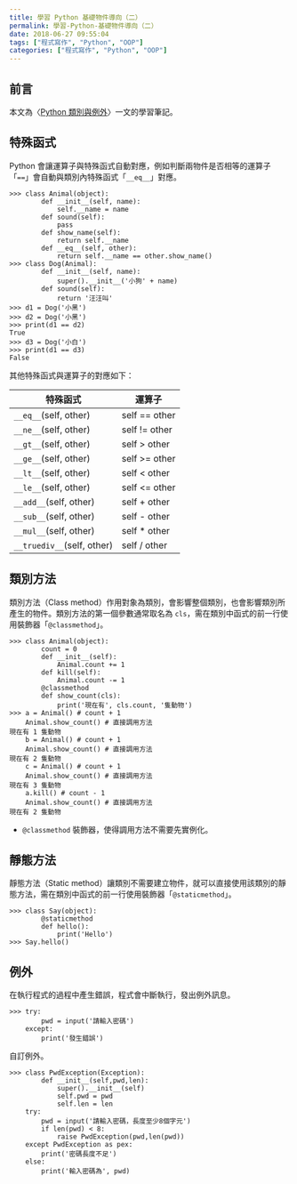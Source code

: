 ```yaml
---
title: 學習 Python 基礎物件導向（二）
permalink: 學習-Python-基礎物件導向（二）
date: 2018-06-27 09:55:04
tags: ["程式寫作", "Python", "OOP"]
categories: ["程式寫作", "Python", "OOP"]
---
```


## 前言
本文為〈[Python 類別與例外](https://sites.google.com/site/zsgititit/home/python-cheng-shi-she-ji/python-lei-bie)〉一文的學習筆記。

## 特殊函式
Python 會讓運算子與特殊函式自動對應，例如判斷兩物件是否相等的運算子「`==`」會自動與類別內特殊函式「`__eq__`」對應。
```Py
>>> class Animal(object):
        def __init__(self, name):
            self.__name = name
        def sound(self):
            pass
        def show_name(self):
            return self.__name
        def __eq__(self, other):
            return self.__name == other.show_name()
>>> class Dog(Animal):
        def __init__(self, name):
            super().__init__('小狗' + name)
        def sound(self):
            return '汪汪叫'
>>> d1 = Dog('小黑')
>>> d2 = Dog('小黑')
>>> print(d1 == d2)
True
>>> d3 = Dog('小白')
>>> print(d1 == d3)
False
```
其他特殊函式與運算子的對應如下：

特殊函式 | 運算子
--- | ---
`__eq__`(self, other) | self == other
`__ne__`(self, other) | self != other
`__gt__`(self, other) | self > other
`__ge__`(self, other) | self >= other
`__lt__`(self, other) | self < other
`__le__`(self, other) | self <= other
`__add__`(self, other) | self + other
`__sub__`(self, other) | self - other
`__mul__`(self, other) | self * other
`__truediv__`(self, other) | self / other

## 類別方法
類別方法（Class method）作用對象為類別，會影響整個類別，也會影響類別所產生的物件。類別方法的第一個參數通常取名為 `cls`，需在類別中函式的前一行使用裝飾器「`@classmethod`」。
```Py
>>> class Animal(object):
        count = 0
        def __init__(self):
            Animal.count += 1
        def kill(self):
            Animal.count -= 1
        @classmethod
        def show_count(cls):
            print('現在有', cls.count, '隻動物')
>>> a = Animal() # count + 1
    Animal.show_count() # 直接調用方法
現在有 1 隻動物
    b = Animal() # count + 1
    Animal.show_count() # 直接調用方法
現在有 2 隻動物
    c = Animal() # count + 1
    Animal.show_count() # 直接調用方法
現在有 3 隻動物
    a.kill() # count - 1
    Animal.show_count() # 直接調用方法
現在有 2 隻動物
```
- `@classmethod` 裝飾器，使得調用方法不需要先實例化。

## 靜態方法
靜態方法（Static method）讓類別不需要建立物件，就可以直接使用該類別的靜態方法，需在類別中函式的前一行使用裝飾器「`@staticmethod`」。
```Py
>>> class Say(object):
        @staticmethod
        def hello():
            print('Hello')
>>> Say.hello()
```

## 例外
在執行程式的過程中產生錯誤，程式會中斷執行，發出例外訊息。
```Py
>>> try:
        pwd = input('請輸入密碼')
    except:
        print('發生錯誤')
```
自訂例外。
```Py
>>> class PwdException(Exception):
        def __init__(self,pwd,len):
            super().__init__(self)
            self.pwd = pwd
            self.len = len
    try:
        pwd = input('請輸入密碼，長度至少8個字元')
        if len(pwd) < 8:
            raise PwdException(pwd,len(pwd))
    except PwdException as pex:
        print('密碼長度不足')
    else:
        print('輸入密碼為', pwd)
```